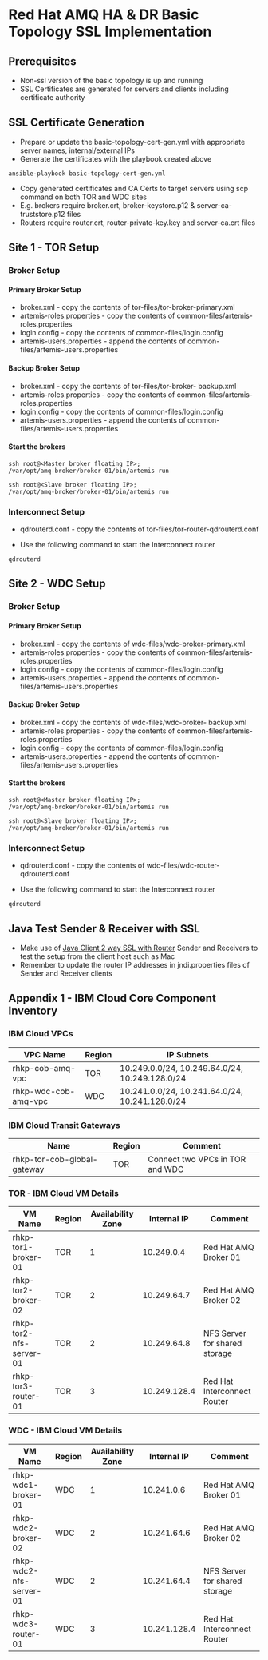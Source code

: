 # Red Hat AMQ HA & DR Basic Topology SSL Implementation

## Prerequisites
* Non-ssl version of the basic topology is up and running
* SSL Certificates are generated for servers and clients including certificate authority

## SSL Certificate Generation
* Prepare or update the basic-topology-cert-gen.yml with appropriate server names, internal/external IPs
* Generate the certificates with the playbook created above
```shell
ansible-playbook basic-topology-cert-gen.yml
```
* Copy generated certificates and CA Certs to target servers using scp command on both TOR and WDC sites
* E.g. brokers require broker.crt, broker-keystore.p12 & server-ca-truststore.p12 files
* Routers require router.crt, router-private-key.key and server-ca.crt files

## Site 1 - TOR Setup

### Broker Setup
#### Primary Broker Setup
* broker.xml - copy the contents of tor-files/tor-broker-primary.xml 
* artemis-roles.properties - copy the contents of common-files/artemis-roles.properties 
* login.config - copy the contents of common-files/login.config 
* artemis-users.properties - append the contents of common-files/artemis-users.properties 

#### Backup Broker Setup
* broker.xml - copy the contents of tor-files/tor-broker-
backup.xml 
* artemis-roles.properties - copy the contents of common-files/artemis-roles.properties 
* login.config - copy the contents of common-files/login.config 
* artemis-users.properties - append the contents of common-files/artemis-users.properties 

#### Start the brokers
```shell
ssh root@<Master broker floating IP>;
/var/opt/amq-broker/broker-01/bin/artemis run

ssh root@<Slave broker floating IP>;
/var/opt/amq-broker/broker-01/bin/artemis run
```

### Interconnect Setup
* qdrouterd.conf - copy the contents of tor-files/tor-router-qdrouterd.conf

* Use the following command to start the Interconnect router
```shell
qdrouterd
```

## Site 2 - WDC Setup

### Broker Setup
#### Primary Broker Setup
* broker.xml - copy the contents of wdc-files/wdc-broker-primary.xml 
* artemis-roles.properties - copy the contents of common-files/artemis-roles.properties 
* login.config - copy the contents of common-files/login.config 
* artemis-users.properties - append the contents of common-files/artemis-users.properties 

#### Backup Broker Setup
* broker.xml - copy the contents of wdc-files/wdc-broker-
backup.xml 
* artemis-roles.properties - copy the contents of common-files/artemis-roles.properties 
* login.config - copy the contents of common-files/login.config 
* artemis-users.properties - append the contents of common-files/artemis-users.properties 

#### Start the brokers
```shell
ssh root@<Master broker floating IP>;
/var/opt/amq-broker/broker-01/bin/artemis run

ssh root@<Slave broker floating IP>;
/var/opt/amq-broker/broker-01/bin/artemis run
```

### Interconnect Setup
* qdrouterd.conf - copy the contents of wdc-files/wdc-router-qdrouterd.conf

* Use the following command to start the Interconnect router
```shell
qdrouterd
```

## Java Test Sender & Receiver with SSL
* Make use of [Java Client 2 way SSL with Router](https://github.com/RHEcosystemAppEng/amq-cob/tree/rhkp-jira301/manualconfig/security/java-clients-ssl/router-client-2-way-ssl) Sender and Receivers to test the setup from the client host such as Mac
* Remember to update the router IP addresses in jndi.properties files of Sender and Receiver clients


## Appendix 1 - IBM Cloud Core Component Inventory
### IBM Cloud VPCs
| VPC Name | Region | IP Subnets |
|---|---|---|
|rhkp-cob-amq-vpc|TOR|10.249.0.0/24, 10.249.64.0/24, 10.249.128.0/24|
|rhkp-wdc-cob-amq-vpc|WDC|10.241.0.0/24, 10.241.64.0/24, 10.241.128.0/24|

### IBM Cloud Transit Gateways
|Name|Region|Comment|
|---|---|---|
|rhkp-tor-cob-global-gateway|TOR|Connect two VPCs in TOR and WDC|

### TOR - IBM Cloud VM Details
|VM Name| Region| Availability Zone|Internal IP|Comment|
|---|---|---|---|---|
|rhkp-tor1-broker-01|TOR|1|10.249.0.4|Red Hat AMQ Broker 01|
|rhkp-tor2-broker-02|TOR|2|10.249.64.7|Red Hat AMQ Broker 02|
|rhkp-tor2-nfs-server-01|TOR|2|10.249.64.8|NFS Server for shared storage|
|rhkp-tor3-router-01|TOR|3|10.249.128.4|Red Hat Interconnect Router|

### WDC - IBM Cloud VM Details
|VM Name| Region| Availability Zone|Internal IP|Comment|
|---|---|---|---|---|
|rhkp-wdc1-broker-01|WDC|1|10.241.0.6|Red Hat AMQ Broker 01|
|rhkp-wdc2-broker-02|WDC|2|10.241.64.6|Red Hat AMQ Broker 02|
|rhkp-wdc2-nfs-server-01|WDC|2|10.241.64.4|NFS Server for shared storage|
|rhkp-wdc3-router-01|WDC|3|10.241.128.4|Red Hat Interconnect Router|
